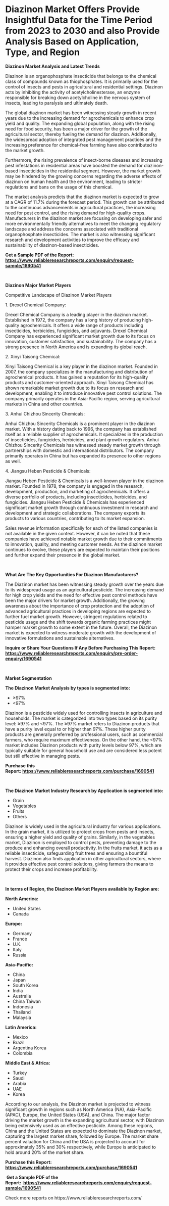 <p><h1>Diazinon Market Offers Provide Insightful Data for the Time Period from 2023 to 2030 and also Provide Analysis Based on Application, Type, and Region</h1></p><p><strong>Diazinon Market Analysis and Latest Trends</strong></p>
<p><p>Diazinon is an organophosphate insecticide that belongs to the chemical class of compounds known as thiophosphates. It is primarily used for the control of insects and pests in agricultural and residential settings. Diazinon acts by inhibiting the activity of acetylcholinesterase, an enzyme responsible for breaking down acetylcholine in the nervous system of insects, leading to paralysis and ultimately death.</p><p>The global diazinon market has been witnessing steady growth in recent years due to the increasing demand for agrochemicals to enhance crop yield and quality. The expanding global population, along with the rising need for food security, has been a major driver for the growth of the agricultural sector, thereby fueling the demand for diazinon. Additionally, the widespread adoption of integrated pest management practices and the increasing preference for chemical-free farming have also contributed to the market growth.</p><p>Furthermore, the rising prevalence of insect-borne diseases and increasing pest infestations in residential areas have boosted the demand for diazinon-based insecticides in the residential segment. However, the market growth may be hindered by the growing concerns regarding the adverse effects of diazinon on human health and the environment, leading to stricter regulations and bans on the usage of this chemical.</p><p>The market analysis predicts that the diazinon market is expected to grow at a CAGR of 11.7% during the forecast period. This growth can be attributed to the continuous advancements in agricultural practices, the increasing need for pest control, and the rising demand for high-quality crops. Manufacturers in the diazinon market are focusing on developing safer and more environmentally friendly alternatives to meet the changing regulatory landscape and address the concerns associated with traditional organophosphate insecticides. The market is also witnessing significant research and development activities to improve the efficacy and sustainability of diazinon-based insecticides.</p></p>
<p><strong>Get a Sample PDF of the Report:&nbsp; <a href="https://www.reliableresearchreports.com/enquiry/request-sample/1690541">https://www.reliableresearchreports.com/enquiry/request-sample/1690541</a></strong></p>
<p>&nbsp;</p>
<p><strong>Diazinon Major Market Players</strong></p>
<p><p>Competitive Landscape of Diazinon Market Players</p><p>1. Drexel Chemical Company:</p><p>Drexel Chemical Company is a leading player in the diazinon market. Established in 1972, the company has a long history of producing high-quality agrochemicals. It offers a wide range of products including insecticides, herbicides, fungicides, and adjuvants. Drexel Chemical Company has experienced significant market growth due to its focus on innovation, customer satisfaction, and sustainability. The company has a strong presence in North America and is expanding its global reach.</p><p>2. Xinyi Taisong Chemical:</p><p>Xinyi Taisong Chemical is a key player in the diazinon market. Founded in 2007, the company specializes in the manufacturing and distribution of agrochemical products. It has gained a reputation for its high-quality products and customer-oriented approach. Xinyi Taisong Chemical has shown remarkable market growth due to its focus on research and development, enabling it to introduce innovative pest control solutions. The company primarily operates in the Asia-Pacific region, serving agricultural markets in China and other countries.</p><p>3. Anhui Chizhou Sincerity Chemicals:</p><p>Anhui Chizhou Sincerity Chemicals is a prominent player in the diazinon market. With a history dating back to 1996, the company has established itself as a reliable supplier of agrochemicals. It specializes in the production of insecticides, fungicides, herbicides, and plant growth regulators. Anhui Chizhou Sincerity Chemicals has witnessed steady market growth through partnerships with domestic and international distributors. The company primarily operates in China but has expanded its presence to other regions as well.</p><p>4. Jiangsu Heben Pesticide & Chemicals:</p><p>Jiangsu Heben Pesticide & Chemicals is a well-known player in the diazinon market. Founded in 1978, the company is engaged in the research, development, production, and marketing of agrochemicals. It offers a diverse portfolio of products, including insecticides, herbicides, and fungicides. Jiangsu Heben Pesticide & Chemicals has experienced significant market growth through continuous investment in research and development and strategic collaborations. The company exports its products to various countries, contributing to its market expansion.</p><p>Sales revenue information specifically for each of the listed companies is not available in the given context. However, it can be noted that these companies have achieved notable market growth due to their commitments to innovation, quality, and meeting customer needs. As the diazinon market continues to evolve, these players are expected to maintain their positions and further expand their presence in the global market.</p></p>
<p>&nbsp;</p>
<p><strong>What Are The Key Opportunities For Diazinon Manufacturers?</strong></p>
<p><p>The Diazinon market has been witnessing steady growth over the years due to its widespread usage as an agricultural pesticide. The increasing demand for high crop yields and the need for effective pest control methods have been the major drivers for market growth. Additionally, the growing awareness about the importance of crop protection and the adoption of advanced agricultural practices in developing regions are expected to further fuel market growth. However, stringent regulations related to pesticide usage and the shift towards organic farming practices might hamper market growth to some extent in the future. Overall, the Diazinon market is expected to witness moderate growth with the development of innovative formulations and sustainable alternatives.</p></p>
<p><strong>Inquire or Share Your Questions If Any Before Purchasing This Report: <a href="https://www.reliableresearchreports.com/enquiry/pre-order-enquiry/1690541">https://www.reliableresearchreports.com/enquiry/pre-order-enquiry/1690541</a></strong></p>
<p>&nbsp;</p>
<p><strong>Market Segmentation</strong></p>
<p><strong>The Diazinon Market Analysis by types is segmented into:</strong></p>
<p><ul><li>≥97%</li><li><97%</li></ul></p>
<p><p>Diazinon is a pesticide widely used for controlling insects in agriculture and households. The market is categorized into two types based on its purity level: ≥97% and <97%. The ≥97% market refers to Diazinon products that have a purity level equal to or higher than 97%. These higher purity products are generally preferred by professional users, such as commercial farmers, who require maximum effectiveness. On the other hand, the <97% market includes Diazinon products with purity levels below 97%, which are typically suitable for general household use and are considered less potent but still effective in managing pests.</p></p>
<p><strong>Purchase this Report:&nbsp;<a href="https://www.reliableresearchreports.com/purchase/1690541">https://www.reliableresearchreports.com/purchase/1690541</a></strong></p>
<p>&nbsp;</p>
<p><strong>The Diazinon Market Industry Research by Application is segmented into:</strong></p>
<p><ul><li>Grain</li><li>Vegetables</li><li>Fruits</li><li>Others</li></ul></p>
<p><p>Diazinon is widely used in the agricultural industry for various applications. In the grain market, it is utilized to protect crops from pests and insects, ensuring a higher yield and quality of grains. Similarly, in the vegetables market, Diazinon is employed to control pests, preventing damage to the produce and enhancing overall productivity. In the fruits market, it acts as a reliable insecticide, safeguarding fruit trees and ensuring a bountiful harvest. Diazinon also finds application in other agricultural sectors, where it provides effective pest control solutions, giving farmers the means to protect their crops and increase profitability.</p></p>
<p>&nbsp;</p>
<p><strong>In terms of Region, the Diazinon Market Players available by Region are:</strong></p>
<p>
    <p> <strong> North America: </strong>
        <ul>
            <li>United States</li>
            <li>Canada</li>
        </ul>
        </p> 
    <p> <strong> Europe: </strong>
        <ul>
            <li>Germany</li>
            <li>France</li>
            <li>U.K.</li>
            <li>Italy</li>
            <li>Russia</li>
        </ul>
        </p> 
    <p> <strong> Asia-Pacific: </strong>
        <ul>
            <li>China</li>
            <li>Japan</li>
            <li>South Korea</li>
            <li>India</li>
            <li>Australia</li>
            <li>China Taiwan</li>
            <li>Indonesia</li>
            <li>Thailand</li>
            <li>Malaysia</li>
        </ul>
        </p> 
    <p> <strong> Latin America: </strong>
        <ul>
            <li>Mexico</li>
            <li>Brazil</li>
            <li>Argentina Korea</li>
            <li>Colombia</li>
        </ul>
        </p> 
    <p> <strong> Middle East & Africa: </strong>
        <ul>
            <li>Turkey</li>
            <li>Saudi</li>
            <li>Arabia</li>
            <li>UAE</li>
            <li>Korea</li>
        </ul>
    </p>
    </p>
<p><p>According to our analysis, the Diazinon market is projected to witness significant growth in regions such as North America (NA), Asia-Pacific (APAC), Europe, the United States (USA), and China. The major factor driving the market growth is the expanding agricultural sector, with Diazinon being extensively used as an effective pesticide. Among these regions, China and the United States are expected to dominate the Diazinon market, capturing the largest market share, followed by Europe. The market share percent valuation for China and the USA is projected to account for approximately 35% and 30% respectively, while Europe is anticipated to hold around 20% of the market share.</p></p>
<p><strong>Purchase this Report: <a href="https://www.reliableresearchreports.com/purchase/1690541">https://www.reliableresearchreports.com/purchase/1690541</a></strong></p>
<p>&nbsp;<strong>Get a Sample PDF of the Report:&nbsp;&nbsp;<a href="https://www.reliableresearchreports.com/enquiry/request-sample/1690541">https://www.reliableresearchreports.com/enquiry/request-sample/1690541</a></strong></p>
<p><strong></strong></p>
<p>Check more reports on https://www.reliableresearchreports.com/</p>